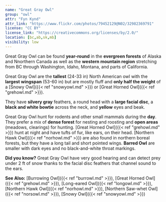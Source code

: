 ```yaml
---
name: "Great Gray Owl"
group: "owl"
attr: "Fyn Kynd"
attr_link: "https://www.flickr.com/photos/79452129@N02/32982369791"
license: "CC BY"
license_link: "https://creativecommons.org/licenses/by/2.0/"
location: [bc,ab,sk,mb]
visibility: low
---
```

Great Gray Owl can be found **year-round** in the **evergreen forests** of Alaska and Nnorthern Canada as well as the **western mountain region** stretching from BC through Washington, Idaho, Montana, and parts of California.

Great Gray Owl are the **tallest** (24-33 in) North American owl with the **largest wingspan** (53-60 in) but are mostly fluff and **only half the weight** of a [Snowy Owl]({{< ref "snowyowl.md" >}}) or [Great Horned Owl]({{< ref "grehowl.md" >}}).

They have **silvery gray** feathers, a round head with a **large facial disc**, a **black and white bowtie** across the neck, and **yellow** eyes and beak.

Great Gray Owl hunt for rodents and other small mammals during the **day**. They prefer a mix of **dense forest** for nesting and roosting and **open areas** (meadows, clearings) for hunting.
[Great Horned Owl]({{< ref "grehowl.md" >}}) hunt at night and have tufts of fur, like ears, on their head. [Northern Hawk Owl]({{< ref "norhowl.md" >}}) are also found in northern boreal forests, but they have a long tail and short pointed wings. **Barred Owl** are smaller with dark eyes and no black-and-white throat markings.

**Did you know?** Great Gray Owl have very good hearing and can detect prey under 2 ft of snow thanks to the facial disc feathers that channel sound to the ears.

<!-- generated, do not edit -->
**See Also:**
[Burrowing Owl]({{< ref "burrowl.md" >}}),
[Great Horned Owl]({{< ref "grehowl.md" >}}),
[Long-eared Owl]({{< ref "longowl.md" >}}),
[Northern Hawk Owl]({{< ref "norhowl.md" >}}),
[Northern Saw-whet Owl]({{< ref "norsowl.md" >}}),
[Snowy Owl]({{< ref "snowyowl.md" >}})
